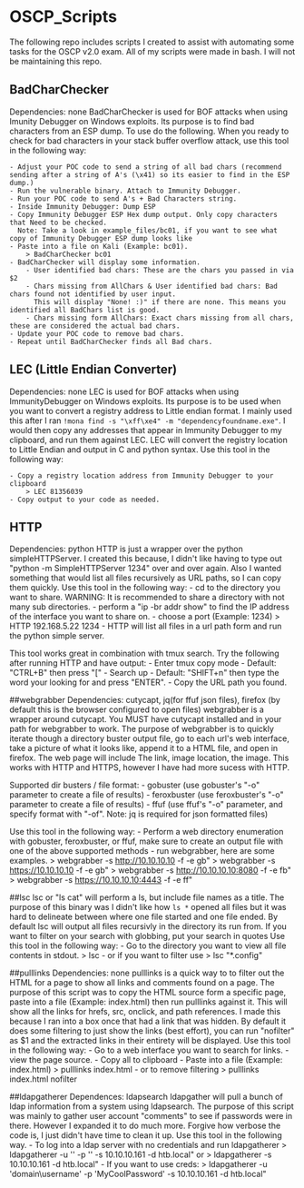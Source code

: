 # OSCP_Scripts
The following repo includes scripts I created to assist with automating some tasks for the OSCP v2.0 exam.
All of my scripts were made in bash.
I will not be maintaining this repo.

## BadCharChecker
Dependencies: none
BadCharChecker is used for BOF attacks when using Imunity Debugger on Windows exploits.
Its purpose is to find bad characters from an ESP dump. To use do the following.
When you ready to check for bad characters in your stack buffer overflow attack, 
use this tool in the following way:

    - Adjust your POC code to send a string of all bad chars (recommend sending after a string of A's (\x41) so its easier to find in the ESP dump.)
    - Run the vulnerable binary. Attach to Immunity Debugger.
    - Run your POC code to send A's + Bad Characters string.
    - Inside Immunity Debugger: Dump ESP 
    - Copy Immunity Debugger ESP Hex dump output. Only copy characters that Need to be checked. 
      Note: Take a look in example_files/bc01, if you want to see what copy of Immunity Debugger ESP dump looks like
    - Paste into a file on Kali (Example: bc01).
        > BadCharChecker bc01
    - BadCharChecker will display some information.
        - User identified bad chars: These are the chars you passed in via $2
        - Chars missing from AllChars & User identified bad chars: Bad chars found not identified by user input. 
          This will display "None! :)" if there are none. This means you identified all BadChars list is good.
        - Chars missing form AllChars: Exact chars missing from all chars, these are considered the actual bad chars. 
    - Update your POC code to remove bad chars.
    - Repeat until BadCharChecker finds all Bad chars.


## LEC (Little Endian Converter)
Dependencies: none
LEC is used for BOF attacks when using ImmunityDebugger on Windows exploits.
Its purpose is to be used when you want to convert a registry address to Little endian format.
I mainly used this after I ran `!mona find -s "\xff\xe4" -m "dependencyfoundname.exe"`. I would
then copy any addresses that appear in Immunity Debugger to my clipboard, and run them against LEC.
LEC will convert the registry location to Little Endian and output in C and python syntax.
Use this tool in the following way:

    - Copy a registry location address from Immunity Debugger to your clipboard
        > LEC 81356039
    - Copy output to your code as needed.

## HTTP
Dependencies: python
HTTP is just a wrapper over the python simpleHTTPServer. I created this because, I didn't like having to type out "python -m SimpleHTTPServer 1234" over and over again.
Also I wanted something that would list all files recursively as URL paths, so I can copy them quickly.
Use this tool in the following way:
    - cd to the directory you want to share. WARNING: It is recommended to share a directory with not many sub directories.
    - perform a "ip -br addr show" to find the IP address of the interface you want to share on.
    - choose a port (Example: 1234)
        > HTTP 192.168.5.22 1234
    - HTTP will list all files in a url path form and run the python simple server.

This tool works great in combination with tmux search. Try the following after running HTTP and have output:
    - Enter tmux copy mode 
        - Default: "CTRL+B" then press "["
    - Search up
        - Default: "SHIFT+n" then type the word your looking for and press "ENTER". 
    - Copy the URL path you found.

##webgrabber
Dependencies: cutycapt, jq(for ffuf json files), firefox (by default this is the browser configured to open files)
webgrabber is a wrapper around cutycapt. You MUST have cutycapt installed and in your path for webgrabber to work. 
The purpose of webgrabber is to quickly iterate though a directory buster output file, go to each url's web interface,
take a picture of what it looks like, append it to a HTML file, and open in firefox. The web page will include
The link, image location, the image. This works with HTTP and HTTPS, however I have had more sucess with HTTP. 

Supported dir busters / file format:
    - gobuster (use gobuster's "-o" parameter to create a file of results)
    - feroxbuster (use feroxbuster's "-o" parameter to create a file of results)
    - ffuf (use ffuf's "-o" parameter, and specify format with "-of". Note: jq is required for json formatted files)

Use this tool in the following way:
    - Perform a web directory enumeration with gobuster, feroxbuster, or ffuf, make sure to create an output file with one of the above supported methods
    - run webgrabber, here are some examples.
        > webgrabber -s http://10.10.10.10 -f <gobusterfile> -e gb"
        > webgrabber -s https://10.10.10.10 -f <gobusterfile> -e gb"
        > webgrabber -s http://10.10.10.10:8080 -f <feroxbusterfile> -e fb"
        > webgrabber -s https://10.10.10.10:4443 -f <ffuf csv file> -e ff"

##lsc
lsc or "ls cat" will perform a ls, but include file names as a title. 
The purpose of this binary was I didn't like how `ls *` opened all files but it was hard to delineate between 
where one file started and one file ended. By default lsc will output all files recursivly in the directory its run from.
If you want to filter on your search with globbing, put your search in quotes
Use this tool in the following way:
    - Go to the directory you want to view all file contents in stdout.
    > lsc
    - or if you want to filter use
    > lsc "*.config"

##pulllinks
Dependencies: none
pulllinks is a quick way to to filter out the HTML for a page to show all links and comments found on a page. 
The purpose of this script was to copy the HTML source form a specific page, paste into a file (Example: index.html)
then run pulllinks against it. This will show all the links for hrefs, src, onclick, and path references. 
I made this because I ran into a box once that had a link that was hidden. 
By default it does some filtering to just show the links (best effort), you can run "nofilter" as $1 and the extracted links
in their entirety will be displayed.
Use this tool in the following way:
    - Go to a web interface you want to search for links.
    - view the page source.
    - Copy all to clipboard
    - Paste into a file (Example: index.html)
        > pulllinks index.html
        - or to remove filtering
        > pulllinks index.html nofilter

##ldapgatherer
Dependences: ldapsearch
ldapgather will pull a bunch of ldap information from a system using ldapsearch. 
The purpose of this script was mainly to gather user account "comments" to see if passwords were in there.
However I expanded it to do much more. Forgive how verbose the code is, I just didn't have time to clean it up.
Use this tool in the following way.
    - To log into a ldap server with no credentials and run ldapgatherer
        > ldapgatherer -u '' -p '' -s 10.10.10.161 -d htb.local"
        or
        > ldapgatherer -s 10.10.10.161 -d htb.local"
    - If you want to use creds:
        > ldapgatherer -u 'domain\username' -p 'MyCoolPassword' -s 10.10.10.161 -d htb.local"
    

